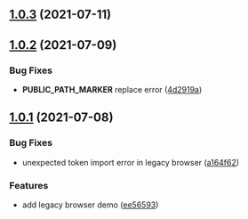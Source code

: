 ## [1.0.3](https://github.com/jy0529/vite-plugin-dynamic-publicpath/compare/v1.0.2...v1.0.3) (2021-07-11)



## [1.0.2](https://github.com/jy0529/vite-plugin-dynamic-publicpath/compare/v1.0.1...v1.0.2) (2021-07-09)


### Bug Fixes

* __PUBLIC_PATH_MARKER__ replace error ([4d2919a](https://github.com/jy0529/vite-plugin-dynamic-publicpath/commit/4d2919a480fdd3c0c21807f6111ac3172b1d3dff))



## [1.0.1](https://github.com/jy0529/vite-plugin-dynamic-publicpath/compare/a164f6208a794bb617adbaed314221f627239ecd...v1.0.1) (2021-07-08)


### Bug Fixes

* unexpected token import error in legacy browser ([a164f62](https://github.com/jy0529/vite-plugin-dynamic-publicpath/commit/a164f6208a794bb617adbaed314221f627239ecd))


### Features

* add legacy browser demo ([ee56593](https://github.com/jy0529/vite-plugin-dynamic-publicpath/commit/ee56593cade4038c4cc3af3b6c6416edbcdc736b))



